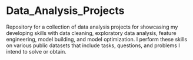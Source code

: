 # Data_Analysis_Projects
Repository for a collection of data analysis projects for showcasing my developing skills with data cleaning, exploratory data analysis, feature engineering, model building, 
and model optimization. I perform these skills on various public datasets that include tasks, questions, and problems I intend to solve or obtain. 

